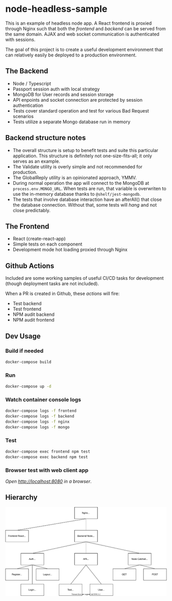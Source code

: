 # node-headless-sample

This is an example of headless node app.
A React frontend is proxied through Nginx such that both the _frontend_ and _backend_ can be served from the same domain. AJAX and web socket communication is authenticated with sessions.

The goal of this project is to create a useful development environment that can relatively easily be deployed to a production environment.

## The Backend

- Node / Typescript
- Passport session auth with local strategy
- MongoDB for User records and session storage
- API enpoints and socket connection are protected by session authentication
- Tests cover standard operation and test for various Bad Request scenarios
- Tests utilize a separate Mongo database run in memory

## Backend structure notes

- The overall structure is setup to benefit tests and suite this particular application. This structure is definitely not one-size-fits-all; it only serves as an example.
- The Validate utility is overly simple and not recommended for production.
- The GlobalReply utility is an opinionated approach, YMMV.
- During normal operation the app will connect to the MongoDB at `process.env.MONGO_URL`. When tests are run, that variable is overwriten to use the in-memory database thanks to `@shelf/jest-mongodb`.
- The tests that involve database interaction have an afterAll() that close the database connection. Without that, some tests will _hang_ and not close predictably.

## The Frontend

- React (create-react-app)
- Simple tests on each component
- Development mode hot loading proxied through Nginx

## Github Actions

Included are some working samples of useful CI/CD tasks for development (though deployment tasks are not included).

When a PR is created in Github, these _actions_ will fire:

- Test backend
- Test frontend
- NPM audit backend
- NPM audit frontend

## Dev Usage

### Build if needed

```bash
docker-compose build
```

### Run

```bash
docker-compose up -d
```

### Watch container console logs

```bash
docker-compose logs -f frontend
docker-compose logs -f backend
docker-compose logs -f nginx
docker-compose logs -f mongo
```

### Test

```bash
docker-compose exec frontend npm test
docker-compose exec backend npm test
```

### Browser test with web client app

_Open [http://localhost:8080](http://localhost:8080) in a browser_.

## Hierarchy

![Hierarchy Image](overview.drawio.svg)
